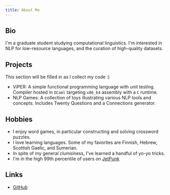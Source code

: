 ```yaml
---
title: About Me
---
```


## Bio

I'm a graduate student studying computational linguistics. I'm interested in NLP for low-resource languages, and the curation of high-quality datasets.

## Projects
This section will be filled in as I collect my code :\)

- ViPER: A simple functional programming language with unit testing. Compiler hosted in `OCaml` targeting `x86_64` assembly with a `C` runtime. 
- NLP Games: A collection of toys illustrating various NLP tools and concepts. Includes Twenty Questions and a Connections generator.

## Hobbies

- I enjoy word games, in particular constructing and solving crossword puzzles.
- I love learning languages. Some of my favorites are Finnish, Hebrew, Scottish Gaelic, and Sumerian.
- In spite of my general clumsiness, I've learned a handful of yo-yo tricks.
- I'm in the high 99th percentile of users on [JetPunk](https://www.jetpunk.com)

## Links

- [GitHub](https://github.com/ThePineappleW)